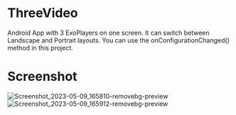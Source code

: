 # ThreeVideo
Android App with 3 ExoPlayers on one screen. It can switch between Landscape and Portrait layouts. You can use the onConfigurationChanged() method in this project.
# Screenshot
![Screenshot_2023-05-09_165810-removebg-preview](https://github.com/erenalparslan/ThreeVideo/assets/100201401/c84b60c8-8c73-42b4-9d16-24d37ca2bb90)
![Screenshot_2023-05-09_165912-removebg-preview](https://github.com/erenalparslan/ThreeVideo/assets/100201401/32fc987c-a519-4781-a81e-14dfdadb280c)
